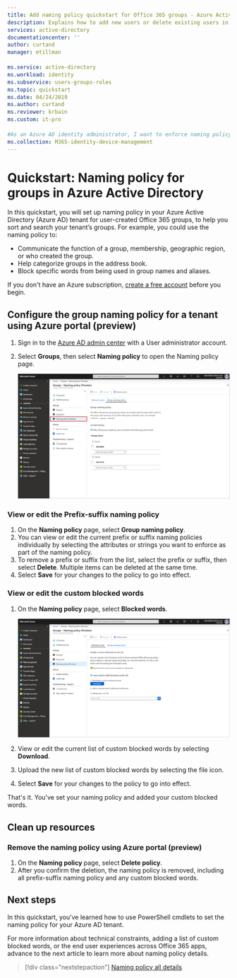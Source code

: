 ```yaml
---
title: Add naming policy quickstart for Office 365 groups - Azure Active Directory | Microsoft Docs
description: Explains how to add new users or delete existing users in Azure Active Directory
services: active-directory
documentationcenter: ''
author: curtand
manager: mtillman

ms.service: active-directory
ms.workload: identity
ms.subservice: users-groups-roles
ms.topic: quickstart
ms.date: 04/24/2019
ms.author: curtand
ms.reviewer: krbain
ms.custom: it-pro

#As an Azure AD identity administrator, I want to enforce naming policy on self-service groups, to help me sort and search in my tenant’s user-created groups. 
ms.collection: M365-identity-device-management
---
```

# Quickstart: Naming policy for groups in Azure Active Directory

In this quickstart, you will set up naming policy in your Azure Active Directory (Azure AD) tenant for user-created Office 365 groups, to help you sort and search your tenant’s groups. For example, you could use the naming policy to:

* Communicate the function of a group, membership, geographic region, or who created the group.
* Help categorize groups in the address book.
* Block specific words from being used in group names and aliases.

If you don't have an Azure subscription, [create a free account](https://azure.microsoft.com/free/) before you begin.

## Configure the group naming policy for a tenant using Azure portal (preview)

1. Sign in to the [Azure AD admin center](https://aad.portal.azure.com) with a User administrator account.
1. Select **Groups**, then select **Naming policy** to open the Naming policy page.

    ![open the Naming policy page in the admin center](./media/groups-naming-policy/policy-preview.png)

### View or edit the Prefix-suffix naming policy

1. On the **Naming policy** page, select **Group naming policy**.
1. You can view or edit the current prefix or suffix naming policies individually by selecting the attributes or strings you want to enforce as part of the naming policy.
1. To remove a prefix or suffix from the list, select the prefix or suffix, then select **Delete**. Multiple items can be deleted at the same time.
1. Select **Save** for your changes to the policy to go into effect.

### View or edit the custom blocked words

1. On the **Naming policy** page, select **Blocked words**.

    ![edit and upload blocked words list for naming policy](./media/groups-naming-policy/blockedwords-preview.png)

1. View or edit the current list of custom blocked words by selecting **Download**.
1. Upload the new list of custom blocked words by selecting the file icon.
1. Select **Save** for your changes to the policy to go into effect.

That's it. You've set your naming policy and added your custom blocked words.

## Clean up resources

### Remove the naming policy using Azure portal (preview)

1. On the **Naming policy** page, select **Delete policy**.
1. After you confirm the deletion, the naming policy is removed, including all prefix-suffix naming policy and any custom blocked words.

## Next steps

In this quickstart, you’ve learned how to use PowerShell cmdlets to set the naming policy for your Azure AD tenant.

For more information about technical constraints, adding a list of custom blocked words, or the end user experiences across Office 365 apps, advance to the next article to learn more about naming policy details.
> [!div class="nextstepaction"]
> [Naming policy all details](groups-naming-policy.md)